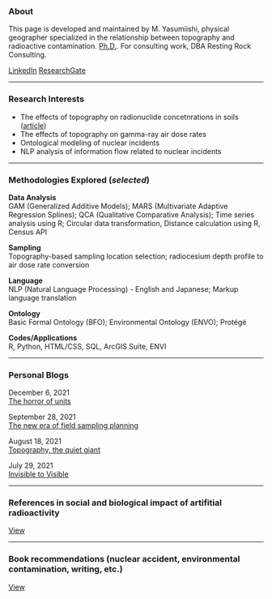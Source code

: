 ### About

This page is developed and maintained by M. Yasumiishi, physical geographer specialized in the relationship between topography and radioactive contamination. <a href="https://www.proquest.com/docview/2555622959/B4FF111B6DEC4388PQ/3" target=_blank>Ph.D.</a>. For consulting work, DBA Resting Rock Consulting.

<a href="https://www.linkedin.com/in/misay/" target="_blank">LinkedIn</a> <a href="https://www.researchgate.net/profile/Misa-Yasumiishi" target="_blank">ResearchGate</a>

---

### Research Interests

- The effects of topography on radionuclide concetnrations in soils (<a href="https://esurf.copernicus.org/articles/9/861/2021/" target="_blank">article</a>)
- The effects of topography on gamma-ray air dose rates
- Ontological modeling of nuclear incidents
- NLP analysis of information flow related to nuclear incidents

---

### Methodologies Explored (_selected_)

**Data Analysis**<br />
GAM (Generalized Additive Models); MARS (Multivariate Adaptive Regression Splines); QCA (Qualitative Comparative Analysis); Time series analysis using R; Circular data transformation, Distance calculation using R, Census API<br />

**Sampling**<br />
Topography-based sampling location selection; radiocesium depth profile to air dose rate conversion

**Language**<br />
NLP (Natural Language Processing) - English and Japanese; Markup language translation

**Ontology**<br />
Basic Formal Ontology (BFO); Environmental Ontology (ENVO); Protégé

**Codes/Applications**<br />
R, Python, HTML/CSS, SQL, ArcGIS Suite, ENVI

---

### Personal Blogs
December 6, 2021<br />
<a href="https://misayasu.github.io/blog120621" target="_blank">The horror of units</a>

September 28, 2021<br />
<a href="https://misayasu.github.io/blog092821" target="_blank">The new era of field sampling planning</a>

August 18, 2021<br />
<a href="https://misayasu.github.io/blog081821" target="_blank">Topography, the quiet giant</a>
                                                                                      
July 29, 2021<br />
<a href="https://misayasu.github.io/blog072921" target="_blank">Invisible to Visible</a>

---

### References in social and biological impact of artifitial radioactivity

<a href="https://misayasu.github.io/reference" target="_blank">View</a>

---

### Book recommendations (nuclear accident, environmental contamination, writing, etc.)

<a href="https://misayasu.github.io/books" target="_blank">View</a>







